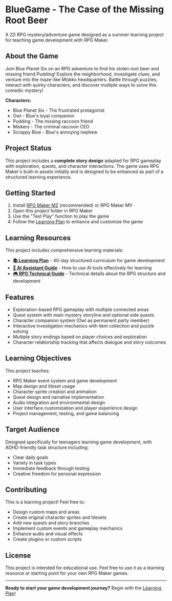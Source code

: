 # BlueGame - The Case of the Missing Root Beer

A 2D RPG mystery/adventure game designed as a summer learning project for teaching game development with RPG Maker.

## About the Game

Join Blue Planet Six on an RPG adventure to find his stolen root beer and missing friend Pudding! Explore the neighborhood, investigate clues, and venture into the maze-like Miskko headquarters. Battle through puzzles, interact with quirky characters, and discover multiple ways to solve this comedic mystery!

**Characters:**
- Blue Planet Six - The frustrated protagonist
- Owl - Blue's loyal companion
- Pudding - The missing raccoon friend
- Miskers - The criminal raccoon CEO
- Scrappy Blue - Blue's annoying nephew

## Project Status

This project includes a **complete story design** adapted for RPG gameplay with exploration, quests, and character interactions. The game uses RPG Maker's built-in assets initially and is designed to be enhanced as part of a structured learning experience.

## Getting Started

1. Install [RPG Maker MZ](https://www.rpgmakerweb.com/products/rpg-maker-mz) (recommended) or RPG Maker MV
2. Open this project folder in RPG Maker
3. Use the "Test Play" function to play the game
4. Follow the [Learning Plan](LearningPlan.md) to enhance and customize the game

## Learning Resources

This project includes comprehensive learning materials:

- **[📚 Learning Plan](LearningPlan.md)** - 40-day structured curriculum for game development
- **[🤖 AI Assistant Guide](LLM-Assistant-Guide.md)** - How to use AI tools effectively for learning
- **[🎮 RPG Technical Guide](RPG-Technical-Guide.md)** - Technical details about the RPG structure and development

## Features

- Exploration-based RPG gameplay with multiple connected areas
- Quest system with main mystery storyline and optional side quests
- Character companion system (Owl as permanent party member)
- Interactive investigation mechanics with item collection and puzzle solving
- Multiple story endings based on player choices and exploration
- Character relationship tracking that affects dialogue and story outcomes

## Learning Objectives

This project teaches:
- RPG Maker event system and game development
- Map design and tileset usage
- Character sprite creation and animation
- Quest design and narrative implementation
- Audio integration and environmental design
- User interface customization and player experience design
- Project management, testing, and game balancing

## Target Audience

Designed specifically for teenagers learning game development, with ADHD-friendly task structure including:
- Clear daily goals
- Variety in task types
- Immediate feedback through testing
- Creative freedom for personal expression

## Contributing

This is a learning project! Feel free to:
- Design custom maps and areas
- Create original character sprites and tilesets
- Add new quests and story branches
- Implement custom events and gameplay mechanics
- Enhance audio and visual effects
- Create plugins or custom scripts

## License

This project is intended for educational use. Feel free to use it as a learning resource or starting point for your own RPG Maker games.

---

**Ready to start your game development journey?** Begin with the [Learning Plan](LearningPlan.md)!
